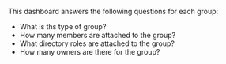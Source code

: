 This dashboard answers the following questions for each group:

- What is ths type of group?
- How many members are attached to the group?
- What directory roles are attached to the group?
- How many owners are there for the group?